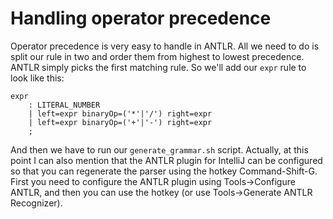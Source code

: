 # Handling operator precedence

Operator precedence is very easy to handle in ANTLR. All we need to do
is split our rule in two and order them from highest to lowest
precedence. ANTLR simply picks the first matching rule. So we'll add
our `expr` rule to look like this:

```
expr
    : LITERAL_NUMBER
    | left=expr binaryOp=('*'|'/') right=expr
    | left=expr binaryOp=('+'|'-') right=expr
    ;
```

And then we have to run our `generate_grammar.sh` script. Actually, at
this point I can also mention that the ANTLR plugin for IntelliJ can
be configured so that you can regenerate the parser using the hotkey
Command-Shift-G. First you need to configure the ANTLR plugin using
Tools->Configure ANTLR, and then you can use the hotkey (or use
Tools->Generate ANTLR Recognizer).
